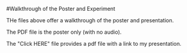#Walkthrough of the Poster and Experiment

THe files above offer a walkthrough of the poster and presentation.

The PDF file is the poster only (with no audio).

The "Click HERE" file provides a pdf file with a link to my presentation.